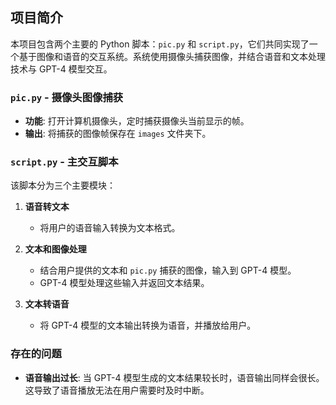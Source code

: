 ## 项目简介

本项目包含两个主要的 Python 脚本：`pic.py` 和 `script.py`，它们共同实现了一个基于图像和语音的交互系统。系统使用摄像头捕获图像，并结合语音和文本处理技术与 GPT-4 模型交互。

### `pic.py` - 摄像头图像捕获

- **功能**: 打开计算机摄像头，定时捕获摄像头当前显示的帧。
- **输出**: 将捕获的图像帧保存在 `images` 文件夹下。

### `script.py` - 主交互脚本

该脚本分为三个主要模块：

1. **语音转文本**
   - 将用户的语音输入转换为文本格式。

2. **文本和图像处理**
   - 结合用户提供的文本和 `pic.py` 捕获的图像，输入到 GPT-4 模型。
   - GPT-4 模型处理这些输入并返回文本结果。

3. **文本转语音**
   - 将 GPT-4 模型的文本输出转换为语音，并播放给用户。

### 存在的问题

- **语音输出过长**: 当 GPT-4 模型生成的文本结果较长时，语音输出同样会很长。这导致了语音播放无法在用户需要时及时中断。


